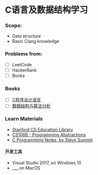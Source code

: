 # C语言及数据结构学习


### Scope:
- Data structure
- Basic Clang knowledge

### Problems from:
- [ ] LeetCode
- [ ] HackerRank
- [ ] Books

### Books
 - [ ] [C程序设计语言](https://book.douban.com/subject/1139336/)
 - [ ] [数据结构与算法分析](https://www.douban.com/link2/?url=https%3A%2F%2Fbook.douban.com%2Fsubject%2F1139426%2F&query=%E6%95%B0%E6%8D%AE%E7%BB%93%E6%9E%84&cat_id=1001&type=search&pos=1)

### Learn Materials
- [Stanford CS Education Library](http://cslibrary.stanford.edu/ )
- [CS106B - Programming Abstractions](https://see.stanford.edu/Course/CS106B/163)
- [C Programming Notes, by Steve Summit](http://www.eskimo.com/~scs/cclass/notes/top.html)

#### 开发工具
  - Visual Studio 2017, on Windows 10  
  - ___ on MacOS

